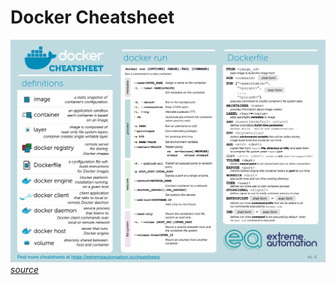 # Docker Cheatsheet

![](./assets-docker/docker-cheatsheet-0001.png)
*[source](https://extremeautomation.io/cheatsheets/docker-cheatsheet/)*